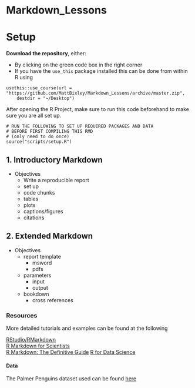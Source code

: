 # Markdown_Lessons

# Setup

**Download the repository**, either:
- By clicking on the green code box in the right corner
- If you have the `use_this` package installed this can be done from within R using
```
usethis::use_course(url = "https://github.com/MattBixley/Markdown_Lessons/archive/master.zip", 
    destdir = "~/Desktop")
```

After opening the R Project, make sure to run this code beforehand to make sure you are all set up.

```{r prerequsites, eval = FALSE, include = FALSE}
# RUN THE FOLLOWING TO SET UP REQUIRED PACKAGES AND DATA
# BEFORE FIRST COMPILING THIS RMD
# (only need to do once)
source("scripts/setup.R")
```

## 1. Introductory Markdown

- Objectives
  * Write a reproducible report
  * set up
  * code chunks
  * tables
  * plots
  * captions/figures
  * citations

## 2. Extended Markdown

- Objectives
    * report template
        - msword
        - pdfs
    * parameters
        - input
        - output
    * bookdown
        - cross references
        
### Resources  
More detailed tutorials and examples can be found at the following

[RStudio/RMarkdown](https://rmarkdown.rstudio.com)  
[R Markdown for Scientists](https://rmd4sci.njtierney.com/)  
[R Markdown: The Definitive Guide](https://bookdown.org/yihui/rmarkdown/)
[R for Data Science](https://r4ds.had.co.nz/index.html)


#### Data  
The Palmer Penguins dataset used can be found [here](https://allisonhorst.github.io/palmerpenguins/)
